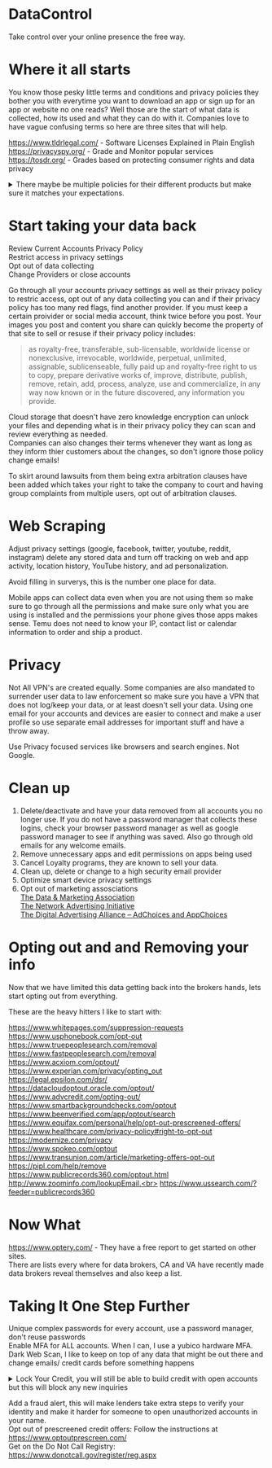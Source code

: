 DataControl
=====================

Take control over your online presence the free way.

Where it all starts
=====================
You know those pesky little terms and conditions and privacy policies they bother you with everytime you want to download an app or sign up for an app or website no one reads? Well those are the start of what data is collected, how its used and what they can do with it. Companies love to have vague confusing terms so here are three sites that will help. 

https://www.tldrlegal.com/ - Software Licenses Explained in Plain English<BR>
https://privacyspy.org/ - Grade and Monitor popular services<BR>
https://tosdr.org/ - Grades based on protecting consumer rights and data privacy<BR>
<DETAILS>
<SUMMARY>There maybe be multiple policies for their different products but make sure it matches your expectations.</SUMMARY>

* What type of information does the site collect?
     - Email might be collected when you sign up and address makes sense if you are having food delivered but is there a clear reason why camera, microphone and exact location and IP need to be collected?
* How does it collect this information?
     - Certain tracking technologies are a red flag, they will gather more data than is nesscary.
* Who has access?
     - Data transfer to 3rd parties, advertising partners, affiliates are other companies getting access to your data. You want the policy to give you a specific list of companies
* What are your optinos?
     - Receiving ads even after opting out, no guarantee information can be deleted, governement access to user data are a few of the options that are actually not options.
* Security Measures?
     - Basic encryption should be mentioned with protocols, shouldn't be vague like we secure your data 100%. 
* How long will it store?
     - There should be a data retention policy and data sanitizing.
</DETAILS>

  Start taking your data back
  =====================
  
Review Current Accounts Privacy Policy<br>
Restrict access in privacy settings<br>
Opt out of data collecting<br>
Change Providers or close accounts<br>

  Go through all your accounts privacy settings as well as their privacy policy to restric access, opt out of any data collecting you can and if their privacy policy has too many red flags, find another provider. If you must keep a certain proivider or social media account, think twice before you post. Your images you post and content you share can quickly become the property of that site to sell or resuse if their privacy policy includes: 
  > as royalty-free, transferable, sub-licensable, worldwide license or  nonexclusive, irrevocable, worldwide, perpetual, unlimited, assignable, sublicenseable, fully paid up and royalty-free right to us to copy, prepare derivative works of, improve, distribute, publish, remove, retain, add, process, analyze, use and commercialize, in any way now known or in the future discovered, any information you provide.

Cloud storage that doesn't have zero knowledge encryption can unlock your files and depending what is in their privacy policy they can scan and review everything as needed.<br>
Companies can also changes their terms whenever they want as long as they inform thier customers about the changes, so don't ignore those policy change emails!


To skirt around lawsuits from them being extra arbitration clauses have been added which takes your right to take the company to court and having group complaints from multiple users, opt out of arbitration clauses.



Web Scraping
  =====================

Adjust privacy settings (google, facebook, twitter, youtube, reddit, instagram) delete any stored data and turn off tracking on web and app activity, location history, YouTube history, and ad personalization.

Avoid filling in surverys, this is the number one place for data.

Mobile apps can collect data even when you are not using them so make sure to go through all the permissions and make sure only what you are using is installed and the permissions your phone gives those apps makes sense. Temu does not need to know your IP, contact list or calendar information to order and ship a product.

Privacy
  =====================
Not All VPN's are created equally. Some companies are also mandated to surrender user data to law enforcement so make sure you have a VPN that does not log/keep your data, or at least doesn't sell your data. Using one email for your accounts and devices are easier to connect and make a user profile so use separate email addresses for important stuff and have a throw away.

Use Privacy focused services like browsers and search engines. Not Google.

Clean up 
  =====================
1) Delete/deactivate and have your data removed from all accounts you no longer use. If you do not have a password manager that collects these logins, check your browser password manager as well as google password manager to see if anything was saved. Also go through old emails for any welcome emails.
2) Remove unnecessary apps and edit permissions on apps being used
3) Cancel Loyalty programs, they are known to sell your data.
5) Clean up, delete or change to a high security email provider
6) Optimize smart device privacy settings
7) Opt out of marketing assosciations<br>
   [The Data & Marketing Association](https://dmachoice.org/)<br>
[The Network Advertising Initiative](https://thenai.org/opt-out/)<br>
[The Digital Advertising Alliance – AdChoices and AppChoices](https://digitaladvertisingalliance.org/ccparesources)

Opting out and and Removing your info
  =====================

  Now that we have limited this data getting back into the brokers hands, lets start opting out from everything.

  These are the heavy hitters I like to start with:

  https://www.whitepages.com/suppression-requests<br>
  https://www.usphonebook.com/opt-out<br>
  https://www.truepeoplesearch.com/removal<br>
  https://www.fastpeoplesearch.com/removal<br>
  https://www.acxiom.com/optout/<br>
  https://www.experian.com/privacy/opting_out<br>
  https://legal.epsilon.com/dsr/<br>
  https://datacloudoptout.oracle.com/optout/<br>
  https://www.advcredit.com/opting-out/<br>
  https://www.smartbackgroundchecks.com/optout<br>
  https://www.beenverified.com/app/optout/search<br>
  https://www.equifax.com/personal/help/opt-out-prescreened-offers/<br>
  https://www.healthcare.com/privacy-policy#right-to-opt-out<br>
  https://modernize.com/privacy<br>
  https://www.spokeo.com/optout<br>
  https://www.transunion.com/article/marketing-offers-opt-out<br>
  https://pipl.com/help/remove  <br>
  https://www.publicrecords360.com/optout.html <br>
  http://www.zoominfo.com/lookupEmail.<br>
  https://www.ussearch.com/?feeder=publicrecords360<br>

  Now What
=====================
  https://www.optery.com/ - They have a free report to get started on other sites.<br>
  There are lists every where for data brokers, CA and VA have recently made data brokers reveal themselves and also keep a list.

Taking It One Step Further
=====================
Unique complex passwords for every account, use a password manager, don't reuse passwords<br>
Enable MFA for ALL accounts. When I can, I use a yubico hardware MFA.<br>
Dark Web Scan, I like to keep on top of any data that might be out there and change emails/ credit cards before something happens<br>
<DETAILS>
<SUMMARY>Lock Your Credit, you will still be able to build credit with open accounts but this will block any new inquiries</SUMMARY>
Equifax: 1 (800) 349-9960, https://www.freeze.equifax.com/
Experian: 1 (888) 397‑3742, https://www.experian.com/blogs/ask-experian/credit-education/preventing-fraud/security-freeze/
TransUnion: 1 (888) 909-8872, https://www.transunion.com/credit-freeze/place-credit-freeze
Innovis: 1 (800) 540-2505, https://www.innovis.com/personal/securityFreeze
Explore any privacy options offered by your state’s motor vehicle department.</DETAILS>

Add a fraud alert, this will make lenders take extra steps to verify your identity and make it harder for someone to open unauthorized accounts in your name.<br>
Opt out of prescreened credit offers: Follow the instructions at https://www.optoutprescreen.com/<br>
Get on the Do Not Call Registry: https://www.donotcall.gov/register/reg.aspx
